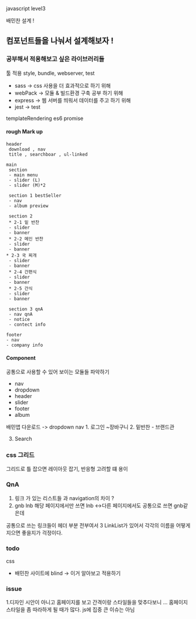 javascript level3

배민찬 설계 !

## 컴포넌트들을 나눠서 설계해보자 !

### 공부해서 적용해보고 싶은 라이브러리들 

툴 적용 
style, bundle, webserver, test
* sass -> css 사용을 더 효과적으로 하기 위해 
* webPack -> 모듈 & 빌드환경 구축 공부 하기 위해  
* express -> 웹 서버를 띄워서 데이터를 주고 하기 위해 
* jest -> test 

templateRendering 
es6 
promise 

#### rough Mark up 
```
header 
 download , nav 
 title , searchboar , ul-linked 
 
main
 section 
 - main menu
 - slider (L)
 - slider (M)*2
 
 section 1 bestSeller 
 - nav
 - album preview 
 
 section 2 
 * 2-1 밑 반찬
 - slider
 - banner
 * 2-2 메인 반찬
 - slider 
 - banner
* 2-3 국 찌개 
 - slider 
 - banner
 * 2-4 간편식 
 - slider 
 - banner
 * 2-5 간식
 - slider 
 - banner
 
 section 3 qnA 
 - nav qnA 
 - notice 
 - contect info 

footer
- nav 
- company info 

```
#### Component 

공통으로 사용할 수 있어 보이는 모듈들 파악하기  
* nav 
* dropdown 
* header 
* slider 
* footer
* album 


배민앱 다운로드 -> dropdown 
nav  1. 로그인 ~장바구니 
2. 밑반찬 - 브랜드관 

3. Search 

### css 그리드

그리드로 틀 잡으면 레이아웃 잡기, 반응형 고려할 떄 용이



### QnA 

1. 링크 가 있는 리스트들 과 navigation의 차이 ?
2. gnb lnb 해당 페이지에서만 쓰면 lnb <->다른 페이지에서도 공통으로 쓰면 gnb같은데 

공통으로 쓰는 링크들이 헤더 부분 전부여서 3 LinkList가 있어서 각각의 이름을 어떻게 지으면 좋을지가 걱정이다. 


###  todo


css
* 배민찬 사이트에 blind -> 이거 알아보고 적용하기 

### issue 

1.디자인 시안이 아니고 홈페이지를 보고 간격이랑 스타일들을 맞추다보니 ... 홈페이지 스타일을 좀 따라하게 될 때가 많다. 
js에 집중 큰 이슈는 아님 